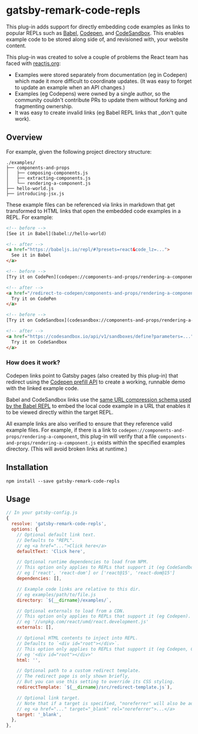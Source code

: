 # gatsby-remark-code-repls

This plug-in adds support for directly embedding code examples as links to
popular REPLs such as [Babel](https://babeljs.io/repl/),
[Codepen](https://codepen.io/), and [CodeSandbox](https://codesandbox.io/). This
enables example code to be stored along side of, and revisioned with, your
website content.

This plug-in was created to solve a couple of problems the React team has faced
with [reactjs.org](https://github.com/reactjs/reactjs.org):

* Examples were stored separately from documentation (eg in Codepen) which made
  it more difficult to coordinate updates. (It was easy to forget to update an
  example when an API changes.)
* Examples (eg Codepens) were owned by a single author, so the community
  couldn't contribute PRs to update them without forking and fragmenting
  ownership.
* It was easy to create invalid links (eg Babel REPL links that \_don't quite
  work).

## Overview

For example, given the following project directory structure:

```
./examples/
├── components-and-props
│   ├── composing-components.js
│   ├── extracting-components.js
│   └── rendering-a-component.js
├── hello-world.js
├── introducing-jsx.js
```

These example files can be referenced via links in markdown that get transformed
to HTML links that open the embedded code examples in a REPL. For example:

```html
<!-- before -->
[See it in Babel](babel://hello-world)

<!-- after -->
<a href="https://babeljs.io/repl/#?presets=react&code_lz=...">
  See it in Babel
</a>

<!-- before -->
[Try it on CodePen](codepen://components-and-props/rendering-a-component)

<!-- after -->
<a href="/redirect-to-codepen/components-and-props/rendering-a-component">
  Try it on CodePen
</a>

<!-- before -->
[Try it on CodeSandbox](codesandbox://components-and-props/rendering-a-component)

<!-- after -->
<a href="https://codesandbox.io/api/v1/sandboxes/define?parameters=...">
  Try it on CodeSandbox
</a>
```

### How does it work?

Codepen links point to Gatsby pages (also created by this plug-in) that redirect
using the
[Codepen prefill API](https://blog.codepen.io/documentation/api/prefill/) to
create a working, runnable demo with the linked example code.

Babel and CodeSandbox links use the
[same URL compression schema used by the Babel REPL](https://github.com/babel/website/blob/c9dd1f516985f7267eb58c286789e0c66bc0a21d/js/repl/UriUtils.js#L22-L26)
to embed the local code example in a URL that enables it to be viewed directly
within the target REPL.

All example links are also verified to ensure that they reference valid example
files. For example, if there is a link to
`codepen://components-and-props/rendering-a-component`, this plug-in will verify
that a file `components-and-props/rendering-a-component.js` exists within the
specified examples directory. (This will avoid broken links at runtime.)

## Installation

`npm install --save gatsby-remark-code-repls`

## Usage

```javascript
// In your gatsby-config.js
{
  resolve: 'gatsby-remark-code-repls',
  options: {
    // Optional default link text.
    // Defaults to "REPL".
    // eg <a href="...">Click here</a>
    defaultText: 'Click here',

    // Optional runtime dependencies to load from NPM.
    // This option only applies to REPLs that support it (eg CodeSandbox).
    // eg ['react', 'react-dom'] or ['react@15', 'react-dom@15']
    dependencies: [],

    // Example code links are relative to this dir.
    // eg examples/path/to/file.js
    directory: `${__dirname}/examples/`,

    // Optional externals to load from a CDN.
    // This option only applies to REPLs that support it (eg Codepen).
    // eg '//unpkg.com/react/umd/react.development.js'
    externals: [],

    // Optional HTML contents to inject into REPL.
    // Defaults to `<div id="root"></div>`.
    // This option only applies to REPLs that support it (eg Codepen, CodeSandbox).
    // eg '<div id="root"></div>'
    html: '',

    // Optional path to a custom redirect template.
    // The redirect page is only shown briefly,
    // But you can use this setting to override its CSS styling.
    redirectTemplate: `${__dirname}/src/redirect-template.js`),

    // Optional link target.
    // Note that if a target is specified, "noreferrer" will also be added.
    // eg <a href="..." target="_blank" rel="noreferrer">...</a>
    target: '_blank',
  },
},
```
